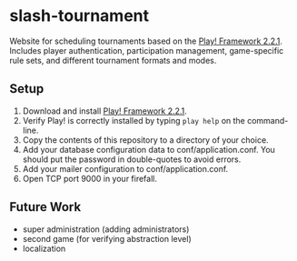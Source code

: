 slash-tournament
================

Website for scheduling tournaments based on the [Play! Framework 2.2.1](https://www.playframework.com/).  Includes player authentication, participation management, game-specific rule sets, and different tournament formats and modes.

## Setup

1. Download and install [Play! Framework 2.2.1](https://www.playframework.com/download).
1. Verify Play! is correctly installed by typing `play help` on the command-line.
1. Copy the contents of this repository to a directory of your choice.
1. Add your database configuration data to conf/application.conf. You should put the password in double-quotes to avoid errors.
1. Add your mailer configuration to conf/application.conf.
1. Open TCP port 9000 in your firefall.

## Future Work

* super administration (adding administrators)
* second game (for verifying abstraction level)
* localization
